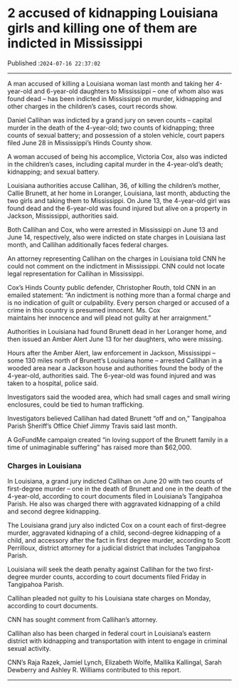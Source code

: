 # 2 accused of kidnapping Louisiana girls and killing one of them are indicted in Mississippi

Published :`2024-07-16 22:37:02`

---

A man accused of killing a Louisiana woman last month and taking her 4-year-old and 6-year-old daughters to Mississippi – one of whom also was found dead – has been indicted in Mississippi on murder, kidnapping and other charges in the children’s cases, court records show.

Daniel Callihan was indicted by a grand jury on seven counts – capital murder in the death of the 4-year-old; two counts of kidnapping; three counts of sexual battery; and possession of a stolen vehicle, court papers filed June 28 in Mississippi’s Hinds County show.

A woman accused of being his accomplice, Victoria Cox, also was indicted in the children’s cases, including capital murder in the 4-year-old’s death; kidnapping; and sexual battery.

Louisiana authorities accuse Callihan, 36, of killing the children’s mother, Callie Brunett, at her home in Loranger, Louisiana, last month, abducting the two girls and taking them to Mississippi. On June 13, the 4-year-old girl was found dead and the 6-year-old was found injured but alive on a property in Jackson, Mississippi, authorities said.

Both Callihan and Cox, who were arrested in Mississippi on June 13 and June 14, respectively, also were indicted on state charges in Louisiana last month, and Callihan additionally faces federal charges.

An attorney representing Callihan on the charges in Louisiana told CNN he could not comment on the indictment in Mississippi. CNN could not locate legal representation for Callihan in Mississippi.

Cox’s Hinds County public defender, Christopher Routh, told CNN in an emailed statement: “An indictment is nothing more than a formal charge and is no indication of guilt or culpability. Every person charged or accused of a crime in this country is presumed innocent. Ms. Cox maintains her innocence and will plead not guilty at her arraignment.”

Authorities in Louisiana had found Brunett dead in her Loranger home, and then issued an Amber Alert June 13 for her daughters, who were missing.

Hours after the Amber Alert, law enforcement in Jackson, Mississippi – some 130 miles north of Brunett’s Louisiana home – arrested Callihan in a wooded area near a Jackson house and authorities found the body of the 4-year-old, authorities said. The 6-year-old was found injured and was taken to a hospital, police said.

Investigators said the wooded area, which had small cages and small wiring enclosures, could be tied to human trafficking.

Investigators believed Callihan had dated Brunett “off and on,” Tangipahoa Parish Sheriff’s Office Chief Jimmy Travis said last month.

A GoFundMe campaign created “in loving support of the Brunett family in a time of unimaginable suffering” has raised more than $62,000.

### Charges in Louisiana

In Louisiana, a grand jury indicted Callihan on June 20 with two counts of first-degree murder – one in the death of Brunett and one in the death of the 4-year-old, according to court documents filed in Louisiana’s Tangipahoa Parish. He also was charged there with aggravated kidnapping of a child and second degree kidnapping.

The Louisiana grand jury also indicted Cox on a count each of first-degree murder, aggravated kidnaping of a child, second-degree kidnapping of a child, and accessory after the fact in first degree murder, according to Scott Perrilloux, district attorney for a judicial district that includes Tangipahoa Parish.

Louisiana will seek the death penalty against Callihan for the two first-degree murder counts, according to court documents filed Friday in Tangipahoa Parish.

Callihan pleaded not guilty to his Louisiana state charges on Monday, according to court documents.

CNN has sought comment from Callihan’s attorney.

Callihan also has been charged in federal court in Louisiana’s eastern district with kidnapping and transportation with intent to engage in criminal sexual activity.

CNN’s Raja Razek, Jamiel Lynch, Elizabeth Wolfe, Mallika Kallingal, Sarah Dewberry and Ashley R. Williams contributed to this report.

---

